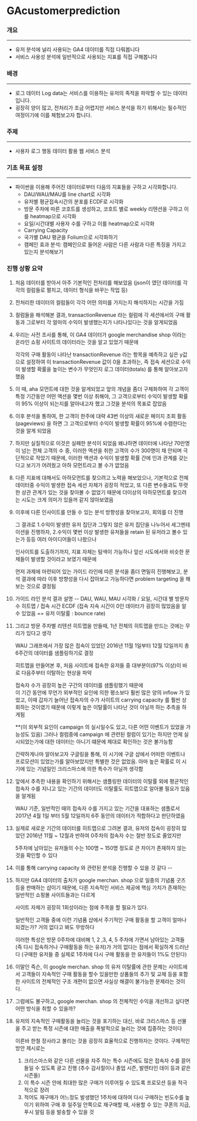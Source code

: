 # GAcustomerprediction 

### 개요
---
- 유저 분석에 널리 사용되는 GA4 데이터를 직접 다뤄봅니다
- 서비스 사용성 분석에 일반적으로 사용되는 지표를 직접 구해봅니다

### 배경
---
- 로그 데이터 Log data는 서비스를 이용하는 유저의 족적을 파악할 수 있는 데이터입니다.
- 굉장히 양이 많고, 전처리가 조금 어렵지만 서비스 분석을 하기 위해서는 필수적인 여정이기에 이를 체험보고자 합니다.

### 주제
---
- 사용자 로그 행동 데이터 활용 웹 서비스 분석

### 기초 목표 설정
---
- 파이썬을 이용해 주어진 데이터로부터 다음의 지표들을 구하고 시각화합니다.
    - DAU/WAU/MAU를 line chart로 시각화
    - 유저별 평균접속시간의 분포를 ECDF로 시각화
    - 방문 주차에 따른 코호트를 생성하고, 코호트 별로 weekly 리텐션을 구하고 이를 heatmap으로 시각화
    - 요일/시간대별 사용자 수를 구하고 이를 heatmap으로 시각화
    - Carrying Capacity
    - 국가별 DAU 평균을 Folium으로 시각화하기
    - 캠페인 효과 분석: 캠페인으로 들어온 사람은 다른 사람과 다른 특징을 가지고 있는지 분석해보기
    
### 진행 상황 요약

1.  처음 데이터를 받아서 아주 기본적인 전처리를 해보았음
    (json이 였던 데이터를 각각의 컬럼들로 펼치고, 데이터 형식을 바꾸는 작업 등)

2.  전처리한 데이터의 컬럼들이 각각 어떤 의미를 가지는지 해석하지는 시간을 가짐

3.  컬럼들을 해석해본 결과, transactionRevenue 라는 컬럼에 각 세션에서의 구매 활동과
    그로부터 각 얼마의 수익이 발생했는지가 나타나있다는 것을 알게되었음

4.  우리는 사전 조사를 통해,
    이 GA4 데이터가 google merchandise shop 이라는 온라인 쇼핑 사이트의 데이터라는 것을 알고 있었기 때문에

    각각의 구매 활동이 나타난 transactionRevenue 라는 항목을 예측하고 싶은 y값으로 설정하여
    이 transactionRevenue 값이 0을 초과하는, 즉 접속 세션으로 수익이 발생할 확률을 높이는 변수가 무엇인지
    로그 데이터(totals) 를 통해 알아보고자 했음

5.  이 때, aha 모먼트에 대한 것을 알게되었고 앞의 개념을 좀더 구체화하여
    각 고객이 특정 기간동안 어떤 액션을 몇번 이상 취해야, 
    그 고객으로부터 수익이 발생할 확률이 95% 이상이 되는지를 알아내고자 했고 그것을 분석의 목표로 잡았음

6.  이후 분석을 통하여, 한 고객이 한주에 대략 43번 이상의 새로운 페이지 조회 활동(pageviews) 을 하면
    그 고객으로부터 수익이 발생할 확률이 95%에 수렴한다는 것을 알게 되었음

7.  하지만 실질적으로 이것은 실패한 분석이 되었음
    왜냐하면 데이터에 나타난 70만명이 넘는 전체 고객의 수 중, 이러한 액션을 취한 고객의 수가 300명이 채 안되며
    극단적으로 작았기 때문에,
    이러한 액션과 수익이 발생할 확률 간에 인과 관계를 갖는다고 보기가 어려웠고 아하 모먼트라고 볼 수가 없었음

8.  다른 지표에 대해서도 아하모먼트를 찾으려고 노력을 해보았으나, 기본적으로 전체 데이터중 수익이 발생한
    접속 세션 자체가 굉장히 적었고, 또 다른 변수들과도 뚜렷한 상관 관계가 있는 것을 찾아볼 수 없었기 때문에
    더이상의 아하모먼트를 찾으려는 시도는 크게 의미가 있을꺼 같지 않아보였음

9.  이후에 다른 인사이트를 만들 수 있는 분석 방향성을 찾아보고자, 회의를 더 진행

    그 결과로 1.수익이 발생한 유저 집단과 그렇지 않은 유저 집단을 나누어서 세그멘테이션을 진행하자,
    2.수익이 몇번 이상 발생한 유저들을 retain 된 유저라고 볼수 있는가 등등 여러 아이디어들이 나왔으나

    인사이트를 도출하기까지, 지표 자체는 탐색이 가능하나 앞선 시도에서와 비슷한 문제들이 발생할 것이라고
    보였기 때문에

    먼저 과제에 마련되어 있는 가이드 라인에 따른 분석을 좀더 면밀히 진행해보고, 분석 결과에 따라
    이후 방향성을 다시 잡아보고 가능하다면 problem targeting 을 해보는 것으로 결정됨

10. 가이드 라인 분석 결과 설명 -- DAU, WAU, MAU 시각화 / 요일, 시간대 별 방문자 수 히트맵 / 
                                접속 시간 ECDF (접속 지속 시간이 0인 데이터가 굉장히 많았음을 알수 있었음 
                                == 유저 이탈률 : bounce rate)

11. 그리고 방문 주차별 리텐션 히트맵을 만들때, 1년 전체의 히트맵을 만드는 것에는 무리가 있다고 생각

    WAU 그래프에서 가장 많은 접속이 있었던 2016년 11월 1일부터 12월 12일까지 총 6주간의 데이터를 샘플링하기로 결정

    히트맵을 만들어본 후, 처음 사이트에 접속한 유저들 중 대부분이(97% 이상)이 바로 다음주부터 이탈하는 현상을 파악

    접속자 수가 굉장히 높은 구간의 데이터를 샘플링했기 때문에  
    이 기간 동안에 무언가 외부적인 요인에 의한 평소보다 훨씬 많은 양의 inflow 가 있었고,
    이때 갑자기 늘어난 접속자의 수가 사이트의 carrying capacity 를 훨씬 상회하는 것이였기 때문에
    이렇게 높은 이탈률이 나타난 것이 아닐까 하는 추측을 하게됨

    **(이 외부적 요인이 campaign 의 실시일수도 있고, 다른 어떤 이벤트가 있었을 가능성도 있음)
       그러나 컬럼중에 campaign 에 관련된 컬럼이 있기는 하지만 언제 실시되었는가에 대한 데이터는 아니기 떄문에
       제대로 확인하는 것은 불가능함 

       간략하게나마 알아보고자 구글링을 통해, 이 시기에 구글 샵에서 어떠한 이벤트나 프로모션이 있었는가를 알아보았지만
       특별한 것은 없었음.
       아마 높은 확률로 이 시기에 있는 기념일인 크리스마스에 의한 특수가 아닐까 생각함

12. 앞에서 추측한 내용을 확인하기 위해서는 샘플링한 데이터의 이탈률 외에 
    평균적인 접속자 수를 지니고 있는 기간의 데이터도 이탈률도 히트맵으로 알아볼 필요가 있음을 알게됨

    WAU 기준, 일반적인 때의 접속자 수를 가지고 있는 기간을 대표하는 샘플로서
    2017년 4월 1일 부터 5월 12일까지 6주 동안의 데이터가 적합하다고 판단하였음

13. 실제로 새로운 기간의 데이터를 히트맵으로 그려본 결과,
    유저의 접속이 굉장히 많았던 2016년 11월 ~ 12월과 반하여 0주차의 접속자 수는 절반 정도로 줄었지만

    5주차에 남아있는 유저들의 수는 100명 ~ 150명 정도로 큰 차이가 존재하지 않는 것을 확인할 수 있다

14. 이를 통해 carrying capacity 와 관련된 분석을 진행할 수 있을 것 같다 --

15. 하지만 GA4 데이터의 출처가 google merchan. shop 으로 일종의 기념품 굿즈 등을 판매하는 샵이기 때문에,
    다른 지속적인 서비스 제공에 핵심 가치가 존재하는 일반적인 쇼핑몰 사이트들과는 다르게

    사이트 자체가 굉장히 1회성이라는 점에 주목을 할 필요가 있다.

    일반적인 고객들 중에 이런 기념품 샵에서 주기적인 구매 활동을 할 고객이 얼마나 되겠는가?
    거의 없다고 봐도 무방하다

    이러한 특성은 방문 0주차에 대비해 1, 2 ,3, 4, 5 주차에 가면서 남아있는 고객들(즉 다시 접속하거나 구매활동을 하는 유저)가
    거의 없다는 점에서 확실하게 드러난다 (구매한 유저들 중 실제로 1주차에 다시 구매 활동을 한 유저들이 1%도 안된다)

16. 이말인 즉슨, 이 google merchan. shop 의 유저 이탈률에 관한 문제는
    사이트에서 고객들이 지속적인 구매 활동을 할수 있을만한 상품들의 추가 및 교체 등을 포함한
    사이트의 전체적인 구조 개편이 없으면 사실상 해결이 불가능한 문제라는 것이다.

17. 그럼에도 불구하고, google merchan. shop 의 전체적인 수익을 개선하고 싶다면 어떤 방식을 취할 수 있을까?

18. 유저의 지속적인 구매활동을 늘리는 것을 포기하는 대신,
    바로 크리스마스 등 선물을 주고 받는 특정 시즌에 대한 매출을 폭발적으로 늘리는 것에 집중하는 것이다
    
    이른바 한철 장사라고 불리는 것을 굉장히 효율적으로 진행하자는 것이다.
    구체적인 방안 제시로는

    1. 크리스마스와 같은 다른 선물을 자주 하는 특수 시즌에도 많은 접속자 수를 끌어들일 수 있도록 광고 진행
       (추수 감사절이나 졸업 시즌, 발렌타인 데이 등과 같은 시즌들)
    2. 이 특수 시즌 안에 최대한 많은 구매가 이루어질 수 있도록 프로모션 등을 적극적으로 장려
    3. 적어도 재구매가 어느정도 발생했던 1주차에 대하여 다시 구매하는 빈도수를 높이기 위하여
       구매 후 일주일 안쪽으로 재구매할 때, 사용할 수 있는 쿠폰의 지급, 푸시 알림 등을 발송할 수 있을 것